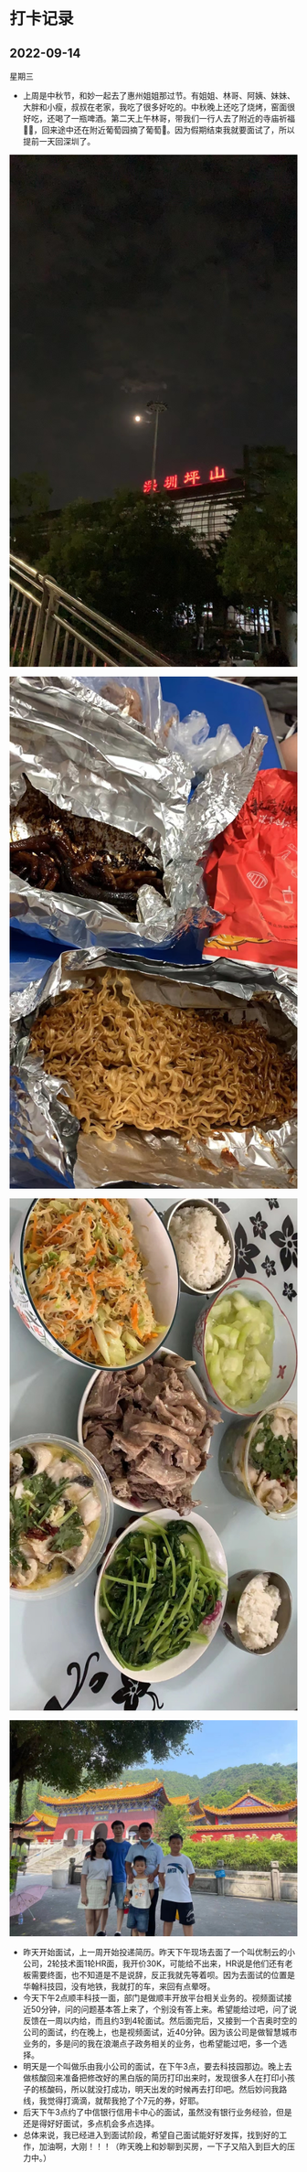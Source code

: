 # 打卡记录

## 2022-09-14

星期三

* 上周是中秋节，和妙一起去了惠州姐姐那过节。有姐姐、林哥、阿姨、妹妹、大胖和小瘦，叔叔在老家，我吃了很多好吃的。中秋晚上还吃了烧烤，窑面很好吃，还喝了一瓶啤酒。第二天上午林哥，带我们一行人去了附近的寺庙祈福🙏🏻，回来途中还在附近葡萄园摘了葡萄🍇。因为假期结束我就要面试了，所以提前一天回深圳了。

<p>
    <img src="/res/res.2022/09/01.jpeg" alt="">
</p>

<p>
    <img src="/res/res.2022/09/02.jpeg" alt="">
</p>

<p>
    <img src="/res/res.2022/09/03.jpeg" alt="">
</p>

<p>
    <img src="/res/res.2022/09/04.jpeg" alt="">
</p>

* 昨天开始面试，上一周开始投递简历。昨天下午现场去面了一个叫优制云的小公司，2轮技术面1轮HR面，我开价30K，可能给不出来，HR说是他们还有老板需要终面，也不知道是不是说辞，反正我就先等着呗。因为去面试的位置是华翰科技园，没有地铁，我就打的车，来回有点晕呀。
* 今天下午2点顺丰科技一面，部门是做顺丰开放平台相关业务的。视频面试接近50分钟，问的问题基本答上来了，个别没有答上来。希望能给过吧，问了说反馈在一周以内给，而且约3到4轮面试。然后面完后，又接到一个吉奥时空的公司的面试，约在晚上，也是视频面试，近40分钟。因为该公司是做智慧城市业务的，多是问的我在浪潮点子政务相关的业务，也希望能过吧，多一个选择。
* 明天是一个叫做乐由我小公司的面试，在下午3点，要去科技园那边。晚上去做核酸回来准备把修改好的黑白版的简历打印出来时，发现很多人在打印小孩子的核酸码，所以就没打成功，明天出发的时候再去打印吧。然后妙问我路线，我觉得打滴滴，就帮我抢了个7元的券，好耶。
* 后天下午3点约了中信银行信用卡中心的面试，虽然没有银行业务经验，但是还是得好好面试，多点机会多点选择。
* 总体来说，我已经进入到面试阶段，希望自己面试能好好发挥，找到好的工作，加油啊，大刚！！！（昨天晚上和妙聊到买房，一下子又陷入到巨大的压力中。）
